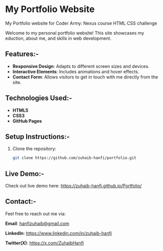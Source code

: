 # My Portfolio Website
My Portfolio website for Coder Army: Nexus course HTML CSS challenge

Welcome to my personal portfolio website! This site showcases my eduction, about me, and skills in web development.

## Features:-

- **Responsive Design**: Adapts to different screen sizes and devices.
- **Interactive Elements**: Includes animations and hover effects.
- **Contact Form**: Allows visitors to get in touch with me directly from the site.

## Technologies Used:-

- **HTML5**
- **CSS3**
- **GitHub Pages**

## Setup Instructions:-

1. Clone the repository:
   ```sh
   git clone https://github.com/zuhaib-hanfi/portfolio.git


## Live Demo:-

Check out live demo here: https://zuhaib-hanfi.github.io/Portfolio/

## Contact:-

Feel free to reach out me via:

**Email**: hanfizuhaib@gmail.com

**LinkedIn**: https://www.linkedin.com/in/zuhaib-hanfi

**Twitter(X)**: https://x.com/ZuhaibHanfi


